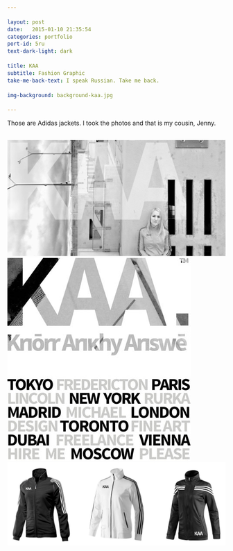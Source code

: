 ```yaml
---

layout: post
date:   2015-01-10 21:35:54
categories: portfolio
port-id: 5ru
text-dark-light: dark

title: KAA
subtitle: Fashion Graphic
take-me-back-text: I speak Russian. Take me back.

img-background: background-kaa.jpg

---
```


Those are Adidas jackets. I took the photos and that is my cousin, Jenny.

<div class="image-container">
    <img class="clear" src=""/>
    <img class="w4" src="./img/work/kaa/kaa-main.jpg"/>
    <img class="w1" src="./img/work/kaa/kaa-words.jpg"/>
    <img class="w3" src="./img/work/kaa/kaa-jackets.jpg"/>
</div>
